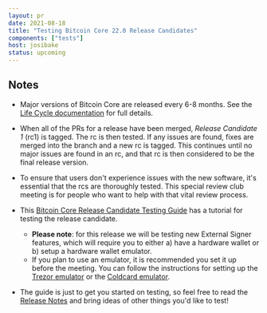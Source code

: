 ```yaml
---
layout: pr
date: 2021-08-18 
title: "Testing Bitcoin Core 22.0 Release Candidates"
components: ["tests"]
host: josibake
status: upcoming
---
```


## Notes

- Major versions of Bitcoin Core are released every 6-8 months. See the [Life
  Cycle documentation](https://bitcoincore.org/en/lifecycle/) for full details.

- When all of the PRs for a release have been merged, _Release Candidate 1_
  (rc1) is tagged. The rc is then tested. If any issues are found, fixes are
  merged into the branch and a new rc is tagged. This continues until no major
  issues are found in an rc, and that rc is then considered to be the final
  release version.

- To ensure that users don't experience issues with the new software, it's
  essential that the rcs are thoroughly tested. This special review club
  meeting is for people who want to help with that vital review process.

- This [Bitcoin Core Release Candidate Testing
  Guide](https://github.com/bitcoin-core/bitcoin-devwiki/wiki/22.0-Release-Candidate-Testing-Guide) has
  a tutorial for testing the release candidate.

  - **Please note**: for this release we will be testing new External Signer
    features, which will require you to either a) have a hardware wallet or b)
    setup a hardware wallet emulator.
  - If you plan to use an emulator, it is recommended you set it up before the
    meeting. You can follow the instructions for setting up the [Trezor
    emulator](https://docs.trezor.io/trezor-firmware/core/emulator/index.html) or
    the [Coldcard emulator](https://github.com/Coldcard/firmware).

- The guide is just to get you started on testing, so feel free to read the
  [Release
  Notes](https://github.com/bitcoin-core/bitcoin-devwiki/wiki/22.0-Release-Notes-draft)
  and bring ideas of other things you'd like to test!

<!-- TODO: After meeting, uncomment and add meeting log between the irc tags
## Meeting Log

{% irc %}
{% endirc %}
-->
